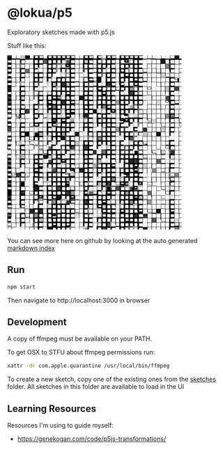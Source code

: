 # @lokua/p5

Exploratory sketches made with p5.js

Stuff like this:

<img src="images/1000x/grid4-u2m4.png" alt="images/1000x/grid4-u2m4.png" width="400">

You can see more here on github by looking at the auto
generated [markdown index](index.md)

## Run

```sh
npm start
```

Then navigate to http://localhost:3000 in browser

## Development

A copy of ffmpeg must be available on your PATH.

To get OSX to STFU about ffmpeg permissions run:

```sh
xattr -dr com.apple.quarantine /usr/local/bin/ffmpeg
```

To create a new sketch, copy one of the existing ones from
the [sketches](src/sketches) folder. All sketches in this
folder are available to load in the UI

## Learning Resources

Resources I'm using to guide myself:

- https://genekogan.com/code/p5js-transformations/
